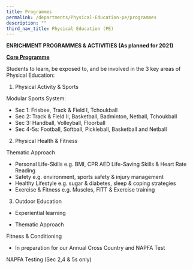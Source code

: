 ```yaml
---
title: Programmes
permalink: /departments/Physical-Education-pe/programmes
description: ""
third_nav_title: Physical Education (PE)
---
```

**ENRICHMENT PROGRAMMES & ACTIVITIES (As planned for 2021)**


<u>**Core Programme**</u>

Students to learn, be exposed to, and be involved in the 3 key areas of Physical Education:

1.    Physical Activity & Sports

Modular Sports System:
* Sec 1: Frisbee, Track & Field I, Tchoukball
* Sec 2: Track & Field II, Basketball, Badminton, Netball, Tchoukball
* Sec 3: Handball, Volleyball, Floorball
* Sec 4-5s: Football, Softball, Pickleball, Basketball and Netball

2.    Physical Health & Fitness

Thematic Approach

* Personal Life-Skills e.g. BMI, CPR AED Life-Saving Skills & Heart Rate Reading
* Safety e.g. environment, sports safety & injury management
* Healthy Lifestyle e.g. sugar & diabetes, sleep & coping strategies
* Exercise & Fitness e.g. Muscles, FITT & Exercise training
3.    Outdoor Education

* Experiential learning

* Thematic Approach


Fitness & Conditioning
*  In preparation for our Annual Cross Country and NAPFA Test
 
NAPFA Testing (Sec 2,4 & 5s only)

